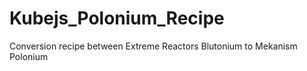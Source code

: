 # Kubejs_Polonium_Recipe
 Conversion recipe between Extreme Reactors Blutonium to Mekanism Polonium
